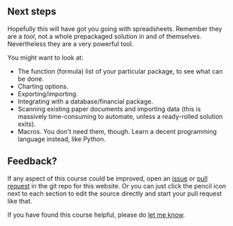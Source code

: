 ## Next steps

Hopefully this will have got you going with spreadsheets.  Remember they are a
*tool*, not a whole prepackaged solution in and of themselves.  Nevertheless
they are a very powerful tool.

You might want to look at:

- The function (formula) list of your particular package, to see what can be
  done.
- Charting options.
- Exporting/importing.
- Integrating with a database/financial package.
- Scanning existing paper documents and importing data (this is massively
  time-consuming to automate, unless a ready-rolled solution exits).
- Macros.  You don't need them, though.  Learn a decent programming language
  instead, like Python.
  
## Feedback?

If any aspect of this course could be improved, open an
[issue](https://github.com/2e0byo/spreadsheets/issues) or [pull
request](https://github.com/2e0byo/spreadsheets/pulls) in the git repo for this
website. Or you can just click the pencil icon next to each section to edit the
source directly and start your pull request like that.

If you have found this course helpful, please do [let me know](mailto:2e0byo@gmail.com).
 
 
